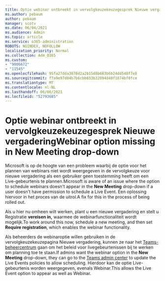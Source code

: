 ```yaml
---
title: Optie webinar ontbreekt in vervolgkeuzekeuzegesprek Nieuwe vergadering
ms.author: pebaum
author: pebaum
manager: scotv
ms.date: 06/04/2021
ms.audience: Admin
ms.topic: article
ms.service: o365-administration
ROBOTS: NOINDEX, NOFOLLOW
localization_priority: Normal
ms.collection: Adm_O365
ms.custom:
- "9006672"
- "11545"
ms.openlocfilehash: 95fa27dda3878d2a2b15d8b683b6b24dd548f7e0
ms.sourcegitcommit: f7a9e97d04b7b6cbb633b32094d40f1874bf0fce
ms.translationtype: MT
ms.contentlocale: nl-NL
ms.lasthandoff: 06/06/2021
ms.locfileid: "52793685"
---
```

# <a name="webinar-option-missing-in-new-meeting-drop-down"></a><span data-ttu-id="0662c-102">Optie webinar ontbreekt in vervolgkeuzekeuzegesprek Nieuwe vergadering</span><span class="sxs-lookup"><span data-stu-id="0662c-102">Webinar option missing in New Meeting drop-down</span></span>

<span data-ttu-id="0662c-103">Microsoft is op de hoogte van een probleem waarbij de  optie voor het plannen van webinars niet wordt weergegeven in de vervolgkeuze voor nieuwe vergadering als een gebruiker geen toestemming heeft om een Live-gebeurtenis te plannen.</span><span class="sxs-lookup"><span data-stu-id="0662c-103">Microsoft is aware of an issue where the option to schedule webinars doesn't appear in the **New Meeting** drop-down if a user doesn't have permission to schedule a Live Event.</span></span> <span data-ttu-id="0662c-104">Een oplossing hiervoor in het proces van de uitrol.</span><span class="sxs-lookup"><span data-stu-id="0662c-104">A fix for this in the process of being rolled out.</span></span>

<span data-ttu-id="0662c-105">Als u hier nu omheen wilt werken, plant u een nieuwe vergadering en stelt u Registratie **vereisen in,** waarmee de webinarfunctionaliteit wordt mogelijk.</span><span class="sxs-lookup"><span data-stu-id="0662c-105">To work around this now, schedule a new meeting, and then set **Require registration**, which enables the webinar functionality.</span></span>

<span data-ttu-id="0662c-106">Als beheerders de webinaroptie  willen gebruiken in de vervolgkeuzekeuzepagina Nieuwe vergadering, kunnen ze naar het [Teams-beheercentrum](https://admin.teams.microsoft.com/policies/broadcasts) gaan om het beleid voor livegebeurtenissen bij te werken om planning toe te staan.</span><span class="sxs-lookup"><span data-stu-id="0662c-106">If admins want the webinar option in the **New Meeting** drop-down, they can go to the [Teams admin center](https://admin.teams.microsoft.com/policies/broadcasts) to update the Live Events policies to allow scheduling.</span></span> <span data-ttu-id="0662c-107">Hierdoor kan de optie Live-gebeurtenis worden weergegeven, evenals Webinar.</span><span class="sxs-lookup"><span data-stu-id="0662c-107">This allows the Live Event option to appear as well as Webinar.</span></span>